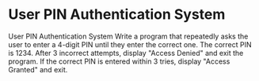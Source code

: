# User PIN Authentication System

User PIN Authentication System
Write a program that repeatedly asks the user to enter a 4-digit PIN until they enter the correct one.
The correct PIN is 1234.
After 3 incorrect attempts, display "Access Denied" and exit the program.
If the correct PIN is entered within 3 tries, display "Access Granted" and exit.
